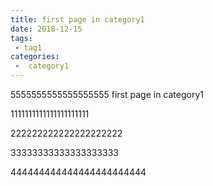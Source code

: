 ```yaml
---
title: first page in category1
date: 2018-12-15
tags:
 - tag1
categories:
 -  category1
---
```


5555555555555555555
first page in category1

1111111111111111111111




222222222222222222222






33333333333333333333




444444444444444444444444
